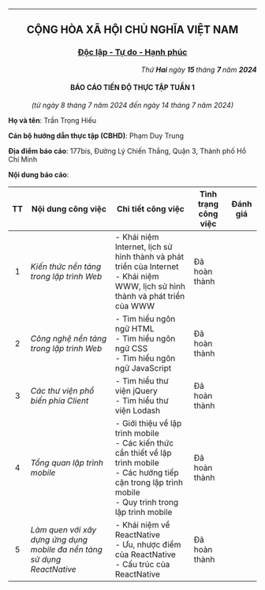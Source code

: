 ---

<h2 align="center"> CỘNG HÒA XÃ HỘI CHỦ NGHĨA VIỆT NAM </h2>

<h3 align="center">
  <u> Độc lập - Tự do - Hạnh phúc </u>
</h3>

<p align="right">
  <i> Thứ <b> Hai </b> ngày <b> 15 </b> tháng <b> 7 </b> năm <b> 2024 </b> </i>
</p>

<h4 align="center"> BÁO CÁO TIẾN ĐỘ THỰC TẬP TUẦN 1 </h4>

<p align="center">
  <i> (từ ngày 8 tháng 7 năm 2024 đến ngày 14 tháng 7 năm 2024) </i>
</p>

**Họ và tên**: Trần Trọng Hiếu

**Cán bộ hướng dẫn thực tập (CBHD)**: Phạm Duy Trung

**Địa điểm báo cáo**: 177bis, Đường Lý Chiến Thắng, Quận 3, Thành phố Hồ Chí Minh

**Nội dung báo cáo**:

| TT | Nội dung công việc | Chi tiết công việc | Tình trạng công việc | Đánh giá |
| :---: | ------------------ |  ----------------- | -------------------- | -------- |
| 1 | _Kiến thức nền tảng trong lập trình Web_ | - Khái niệm Internet, lịch sử hình thành và phát triển của Internet <br> - Khái niệm WWW, lịch sử hình thành và phát triển của WWW | Đã hoàn thành |  |
| 2 | _Công nghệ nền tảng trong lập trình Web_ | - Tìm hiểu ngôn ngữ HTML <br> - Tìm hiểu ngôn ngữ CSS <br> - Tìm hiểu ngôn ngữ JavaScript| Đã hoàn thành |  |
| 3 | _Các thư viện phổ biến phía Client_ | - Tìm hiểu thư viện jQuery <br> - Tìm hiểu thư viện Lodash | Đã hoàn thành |  |
| 4 | _Tổng quan lập trình mobile_ | - Giới thiệu về lập trình mobile <br> - Các kiến thức cần thiết về lập trình mobile <br> - Các hướng tiếp cận trong lập trình mobile <br> - Quy trình trong lập trình mobile | Đã hoàn thành |  |
| 5 | _Làm quen với xây dựng ứng dụng mobile đa nền tảng sử dụng ReactNative_ | - Khái niệm về ReactNative <br> - Ưu, nhược điểm của ReactNative <br> - Cấu trúc của ReactNative | Đã hoàn thành |  |